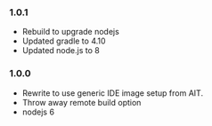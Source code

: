 ### 1.0.1

 * Rebuild to upgrade nodejs
 * Updated gradle to 4.10
 * Updated node.js to 8

### 1.0.0

 * Rewrite to use generic IDE image setup from AIT.
 * Throw away remote build option
 * nodejs 6
